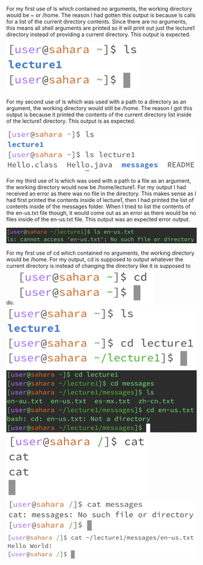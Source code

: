For my first use of ls which contained no arguments, the working directory would be ~ or /home. The reason I had gotten this output is because ls calls for a list of the current directory contents. Since there are no arguments, this means all shell arguments are printed so it will print out just the lecture1 directory instead of providing a current directory. This output is expected. 

![Image](ls1.png)

For my second use of ls which was used with a path to a directory as an argument, the working directory would still be /home. The reason I got this output is because it printed the contents of the current directory list inside of the lecture1 directory. This output is as expected. 

![Image](ls2.png)

For my third use of ls which was used with a path to a file as an argument, the working directory would now be /home/lecture1. For my output I had received an error as there was no file in the directory. This makes sense as I had first printed the contents inside of lecture1, then I had printed the list of contents inside of the messages folder. When I tried to list the contents of the en-us.txt file though, it would come out as an error as there would be no files inside of the en-us.txt file. This output was an expected error output. 

![Image](ls3.5.png)

For my first use of cd which contained no arguments, the working directory would be /home. For my output, cd is supposed to output whatever the current directory is instead of changing the directory like it is supposed to do. 
![Image](cd1.png)
![Image](cd2.png)
![Image](cd3.png)
![Image](cat1.png)
![Image](cat2.png)
![Image](cat3.png)
